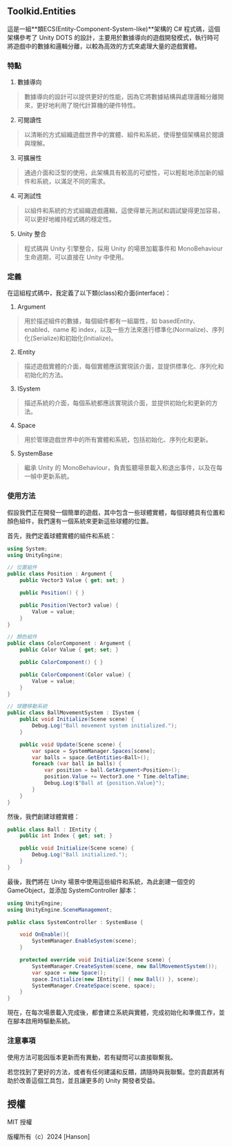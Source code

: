 ## Toolkid.Entities

這是一組**類ECS(Entity-Component-System-like)**架構的 C# 程式碼，這個架構參考了 Unity DOTS 的設計，主要用於數據導向的遊戲開發模式，執行時可將遊戲中的數據和邏輯分離，以較為高效的方式來處理大量的遊戲實體。

### 特點
1. 數據導向
> 數據導向的設計可以提供更好的性能，因為它將數據結構與處理邏輯分離開來，更好地利用了現代計算機的硬件特性。
2. 可閱讀性
> 以清晰的方式組織遊戲世界中的實體、組件和系統，使得整個架構易於閱讀與理解。
3. 可擴展性
> 通過介面和泛型的使用，此架構具有較高的可塑性，可以輕鬆地添加新的組件和系統，以滿足不同的需求。
4. 可測試性
> 以組件和系統的方式組織遊戲邏輯，這使得單元測試和調試變得更加容易，可以更好地維持程式碼的穩定性。
5. Unity 整合
> 程式碼與 Unity 引擎整合，採用 Unity 的場景加載事件和 MonoBehaviour 生命週期，可以直接在 Unity 中使用。

### 定義

在這組程式碼中，我定義了以下類(class)和介面(interface)：

1. Argument
> 用於描述組件的數據，每個組件都有一組屬性，如 basedEntity、enabled、name 和 index，以及一些方法來進行標準化(Normalize)、序列化(Serialize)和初始化(Initialize)。
2. IEntity
> 描述遊戲實體的介面，每個實體應該實現該介面，並提供標準化、序列化和初始化的方法。
3. ISystem
> 描述系統的介面，每個系統都應該實現該介面，並提供初始化和更新的方法。
4. Space
> 用於管理遊戲世界中的所有實體和系統，包括初始化、序列化和更新。
5. SystemBase
> 繼承 Unity 的 MonoBehaviour，負責監聽場景載入和退出事件，以及在每一幀中更新系統。

### 使用方法

假設我們正在開發一個簡單的遊戲，其中包含一些球體實體，每個球體具有位置和顏色組件，我們還有一個系統來更新這些球體的位置。

首先，我們定義球體實體的組件和系統：

```C#
using System;
using UnityEngine;

// 位置組件
public class Position : Argument {
    public Vector3 Value { get; set; }

    public Position() { }

    public Position(Vector3 value) {
        Value = value;
    }
}

// 顏色組件
public class ColorComponent : Argument {
    public Color Value { get; set; }

    public ColorComponent() { }

    public ColorComponent(Color value) {
        Value = value;
    }
}

// 球體移動系統
public class BallMovementSystem : ISystem {
    public void Initialize(Scene scene) {
        Debug.Log("Ball movement system initialized.");
    }

    public void Update(Scene scene) {
        var space = SystemManager.Spaces[scene];
        var balls = space.GetEntities<Ball>();
        foreach (var ball in balls) {
            var position = ball.GetArgument<Position>();
            position.Value += Vector3.one * Time.deltaTime;
            Debug.Log($"Ball at {position.Value}");
        }
    }
}

```

然後，我們創建球體實體：

```C#
public class Ball : IEntity {
    public int Index { get; set; }

    public void Initialize(Scene scene) {
        Debug.Log("Ball initialized.");
    }
}
```

最後，我們將在 Unity 場景中使用這些組件和系統，為此創建一個空的 GameObject，並添加 SystemController 腳本：

```C#
using UnityEngine;
using UnityEngine.SceneManagement;

public class SystemController : SystemBase {    

    void OnEnable(){
        SystemManager.EnableSystem(scene);
    }

    protected override void Initialize(Scene scene) {        
        SystemManager.CreateSystem(scene, new BallMovementSystem());
        var space = new Space();
        space.Initialize(new IEntity[] { new Ball() }, scene);
        SystemManager.CreateSpace(scene, space);
    }
}
```
現在，在每次場景載入完成後，都會建立系統與實體，完成初始化和準備工作，並在腳本啟用時驅動系統。

### 注意事項

使用方法可能因版本更新而有異動，若有疑問可以直接聯繫我。

若您找到了更好的方法，或者有任何建議和反饋，請隨時與我聯繫。您的貢獻將有助於改善這個工具包，並且讓更多的 Unity 開發者受益。

## 授權

MIT 授權

版權所有（c）2024 [Hanson]